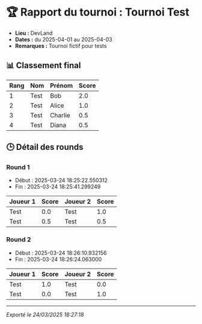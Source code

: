 # 🏆 Rapport du tournoi : Tournoi Test

- **Lieu :** DevLand
- **Dates :** du 2025-04-01 au 2025-04-03
- **Remarques :** Tournoi fictif pour tests

## 📊 Classement final

| Rang | Nom | Prénom | Score |
|------|-----|--------|-------|
| 1 | Test | Bob | 2.0 |
| 2 | Test | Alice | 1.0 |
| 3 | Test | Charlie | 0.5 |
| 4 | Test | Diana | 0.5 |

## 🕒 Détail des rounds

### Round 1
- Début : 2025-03-24 18:25:22.550312
- Fin : 2025-03-24 18:25:41.299249

| Joueur 1 | Score | Joueur 2 | Score |
|----------|-------|----------|-------|
| Test | 0.0 | Test | 1.0 |
| Test | 0.5 | Test | 0.5 |

### Round 2
- Début : 2025-03-24 18:26:10.932156
- Fin : 2025-03-24 18:26:24.063000

| Joueur 1 | Score | Joueur 2 | Score |
|----------|-------|----------|-------|
| Test | 1.0 | Test | 0.0 |
| Test | 0.0 | Test | 1.0 |

---
*Exporté le 24/03/2025 18:27:18*